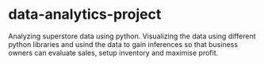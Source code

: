 # data-analytics-project
Analyzing superstore data using python.
Visualizing the data using different python libraries and usind the data to gain inferences so that business owners can evaluate sales, setup inventory and maximise profit.
